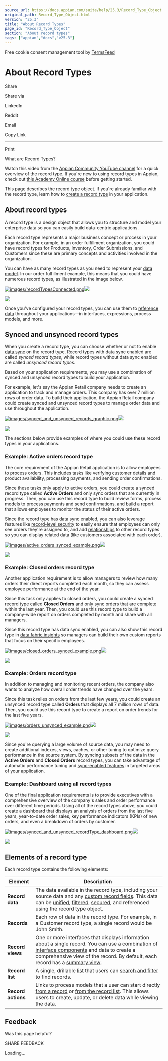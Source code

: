 ```yaml
---
source_url: https://docs.appian.com/suite/help/25.3/Record_Type_Object.html
original_path: Record_Type_Object.html
version: "25.3"
title: "About Record Types"
page_id: "Record_Type_Object"
section: "About record types"
tags: ["appian","docs","v25.3"]
---
```



Free cookie consent management tool by [TermsFeed](https://www.termsfeed.com/)

# About Record Types

Share

Share via

LinkedIn

Reddit

Email

Copy Link

* * *

Print

What are Record Types?

Watch this video from the [Appian Community YouTube channel](https://www.youtube.com/@AppianCommunity) for a quick overview of the record type. If you're new to using record types in Appian, check out [this Academy Online course](https://academy.appian.com/#/online-courses/5b2907c2-2c77-4431-a91d-a5b80942b522) before getting started.

This page describes the record type object. If you're already familiar with the record type, learn how to [create a record type](Create_a_Record_Type.html) in your application.

## About record types

A record type is a design object that allows you to structure and model your enterprise data so you can easily build data-centric applications.

Each record type represents a major business concept or process in your organization. For example, in an order fulfillment organization, you could have record types for Products, Inventory, Order Submissions, and Customers since these are primary concepts and activities involved in the organization.

You can have as many record types as you need to represent your [data model](data-modeling-with-appian-records.html). In our order fulfillment example, this means that you could have numerous record types, as illustrated in the image below.

[![images/recordTypesConnected.png](images/recordTypesConnected.png)![](/suite/help/25.3/images/rn/zoom_magnify_center.png)](#img364)

[![](images/recordTypesConnected.png)](#_)

Once you've configured your record types, you can use them to [reference data](Using_the_Records_Tab.html) throughout your applications—in interfaces, expressions, process models, and more.

## Synced and unsynced record types

When you create a record type, you can choose whether or not to enable [data sync](about-data-sync.html) on the record type. Record types with data sync enabled are called _synced record types_, while record types without data sync enabled are called _unsynced record types_.

Based on your application requirements, you may use a combination of synced and unsynced record types to build your application.

For example, let's say the Appian Retail company needs to create an application to track and manage orders. This company has over 7 million rows of order data. To build their application, the Appian Retail company could create synced and unsynced record types to manage order data and use throughout the application.

[![images/synced_and_unsynced_records_graphic.png](images/synced_and_unsynced_records_graphic.png)![](/suite/help/25.3/images/rn/zoom_magnify_center.png)](#img365)

[![](images/synced_and_unsynced_records_graphic.png)](#_)

The sections below provide examples of where you could use these record types in your applications.

### Example: Active orders record type

The core requirement of the Appian Retail application is to allow employees to process orders. This includes tasks like verifying customer details and product availability, processing payments, and sending order confirmations.

Since these tasks only apply to active orders, you could create a synced record type called **Active Orders** and only sync orders that are currently in progress. Then, you can use this record type to build review forms, process models to process payments and send confirmations, and build a report that allows employees to monitor the status of their active orders.

Since the record type has data sync enabled, you can also leverage features like [record-level security](record-level-security.html) to easily ensure that employees can only see orders they're assigned to, and add [relationships](record-type-relationships.html) to other record types so you can display related data (like customers associated with each order).

[![images/active_orders_synced_example.png](images/active_orders_synced_example.png)![](/suite/help/25.3/images/rn/zoom_magnify_center.png)](#img366)

[![](images/active_orders_synced_example.png)](#_)

### Example: Closed orders record type

Another application requirement is to allow managers to review how many orders their direct reports completed each month, so they can assess employee performance at the end of the year.

Since this task only applies to closed orders, you could create a synced record type called **Closed Orders** and only sync orders that are complete within the last year. Then, you could use this record type to build a company-wide report on orders completed by month and share with all managers.

Since this record type has data sync enabled, you can also show this record type in [data fabric insights](allow-users-to-build-reports.html) so managers can build their own custom reports that focus on their specific employees.

[![images/closed_orders_synced_example.png](images/closed_orders_synced_example.png)![](/suite/help/25.3/images/rn/zoom_magnify_center.png)](#img367)

[![](images/closed_orders_synced_example.png)](#_)

### Example: Orders record type

In addition to managing and monitoring recent orders, the company also wants to analyze how overall order trends have changed over the years.

Since this task relies on orders from the last few years, you could create an unsynced record type called **Orders** that displays all 7 million rows of data. Then, you could use this record type to create a report on order trends for the last five years.

[![images/orders_unsynced_example.png](images/orders_unsynced_example.png)![](/suite/help/25.3/images/rn/zoom_magnify_center.png)](#img368)

[![](images/orders_unsynced_example.png)](#_)

Since you're querying a large volume of source data, you may need to create additional indexes, views, caches, or other tuning to optimize query performance in the source system. By syncing subsets of the data in the **Active Orders** and **Closed Orders** record types, you can take advantage of automatic performance tuning and [sync-enabled features](about-data-sync.html#what-is-data-sync) in targeted areas of your application.

### Example: Dashboard using all record types

One of the final application requirements is to provide executives with a comprehensive overview of the company's sales and order performance over different time periods. Using all of the record types above, you could create a dashboard that displays an analysis of orders from the last five years, year-to-date order sales, key performance indicators (KPIs) of new orders, and even a breakdown of orders by customer.

[![images/synced_and_unsynced_recordType_dashboard.png](images/synced_and_unsynced_recordType_dashboard.png)![](/suite/help/25.3/images/rn/zoom_magnify_center.png)](#img369)

[![](images/synced_and_unsynced_recordType_dashboard.png)](#_)

## Elements of a record type

Each record type contains the following elements:

| Element | Description |
| --- | --- |
| **Record data** | The data available in the record type, including your source data and any [custom record fields](custom-record-fields.html). This data can be [unified](record-type-relationships.html), [filtered](records-filter-source-data.html), [secured](appian-records-security.html), and referenced using the record type object. |
| **Records** | Each row of data in the record type. For example, in a Customer record type, a single record would be John Smith. |
| **Record views** | One or more interfaces that displays information about a single record. You can use a combination of [interface components](SAIL_Components.html) and data to create a comprehensive view of the record. By default, each record has a [summary view](record-view.html#default-record-views). |
| **Record list** | A single, drillable [list](record-list.html) that users can [search and filter](filter-the-record-list.html) to find records. |
| **Record actions** | Links to process models that a user can start directly [from a record](record-actions.html#related-actions) or [from the record list](record-actions.html#record-list-actions). This allows users to create, update, or delete data while viewing the data. |

## Feedback

Was this page helpful?

SHARE FEEDBACK

Loading...